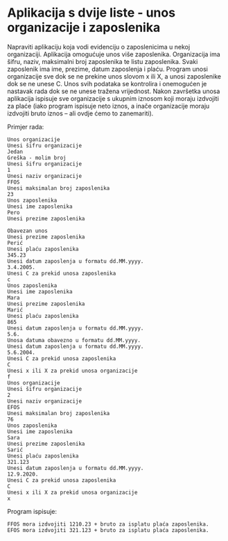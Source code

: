 # Aplikacija s dvije liste - unos organizacije i zaposlenika
Napraviti aplikaciju koja vodi evidenciju o zaposlenicima u nekoj organizaciji. Aplikacija omogućuje unos više zaposlenika. Organizacija ima šifru, naziv, maksimalni broj zaposlenika te listu zaposlenika. Svaki zaposlenik ima ime, prezime, datum zaposlenja i plaću. Program unosi organizacije sve dok se ne prekine unos slovom x ili X, a unosi zaposlenike dok se ne unese C. Unos svih podataka se kontrolira i onemogućen je nastavak rada dok se ne unese tražena vrijednost. Nakon završetka unosa aplikacija ispisuje sve organizacije s ukupnim iznosom koji moraju izdvojiti za plaće (iako program ispisuje neto iznos, a inače organizacije moraju izdvojiti bruto iznos – ali ovdje ćemo to zanemariti).

Primjer rada:
```
Unos organizacije
Unesi šifru organizacije
Jedan
Greška - molim broj
Unesi šifru organizacije
1
Unesi naziv organizacije
FFOS
Unesi maksimalan broj zaposlenika
23
Unos zaposlenika
Unesi ime zaposlenika
Pero
Unesi prezime zaposlenika

Obavezan unos
Unesi prezime zaposlenika
Perić
Unesi plaću zaposlenika
345.23
Unesi datum zaposlenja u formatu dd.MM.yyyy.
3.4.2005.
Unesi C za prekid unosa zaposlenika
c
Unos zaposlenika
Unesi ime zaposlenika
Mara
Unesi prezime zaposlenika
Marić
Unesi plaću zaposlenika
865
Unesi datum zaposlenja u formatu dd.MM.yyyy.
5.6.
Unosa datuma obavezno u formatu dd.MM.yyyy.
Unesi datum zaposlenja u formatu dd.MM.yyyy.
5.6.2004.
Unesi C za prekid unosa zaposlenika
C
Unesi x ili X za prekid unosa organizacije
f
Unos organizacije
Unesi šifru organizacije
2
Unesi naziv organizacije
EFOS
Unesi maksimalan broj zaposlenika
76
Unos zaposlenika
Unesi ime zaposlenika
Sara
Unesi prezime zaposlenika
Sarić
Unesi plaću zaposlenika
321.123
Unesi datum zaposlenja u formatu dd.MM.yyyy.
12.9.2020.
Unesi C za prekid unosa zaposlenika
C
Unesi x ili X za prekid unosa organizacije
x
```
Program ispisuje:
```
FFOS mora izdvojiti 1210.23 + bruto za isplatu plaća zaposlenika.
EFOS mora izdvojiti 321.123 + bruto za isplatu plaća zaposlenika.
```